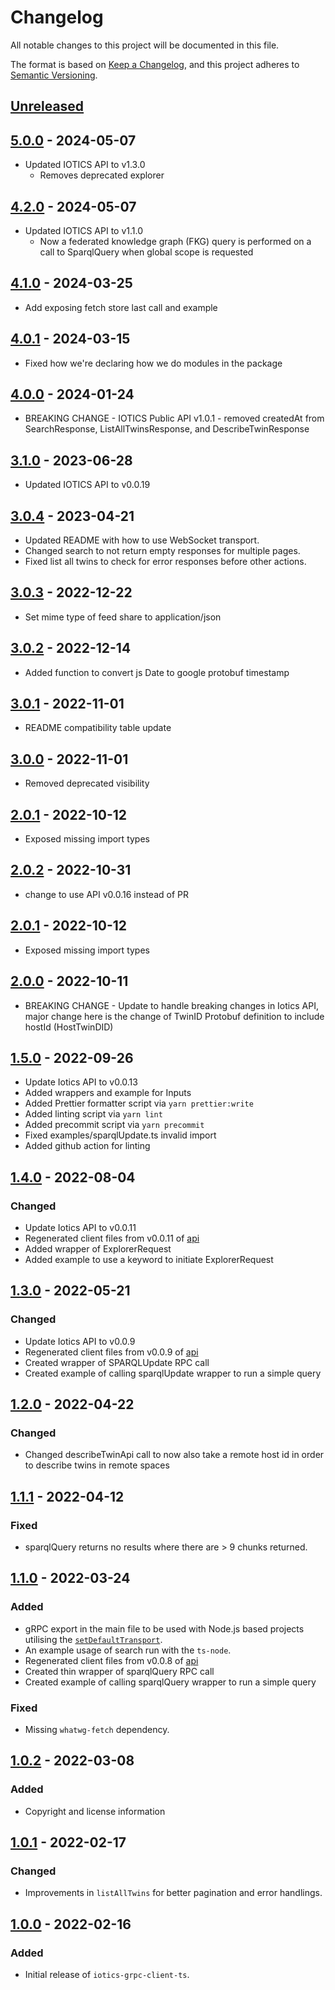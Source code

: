 # Changelog

All notable changes to this project will be documented in this file.

The format is based on [Keep a Changelog](https://keepachangelog.com/en/1.0.0/),
and this project adheres to [Semantic Versioning](https://semver.org/spec/v2.0.0.html).

## [Unreleased]

## [5.0.0] - 2024-05-07

-   Updated IOTICS API to v1.3.0
    -   Removes deprecated explorer

## [4.2.0] - 2024-05-07

-   Updated IOTICS API to v1.1.0
    -   Now a federated knowledge graph (FKG) query is performed on a call to SparqlQuery when global scope is requested

## [4.1.0] - 2024-03-25

-   Add exposing fetch store last call and example

## [4.0.1] - 2024-03-15

-   Fixed how we're declaring how we do modules in the package

## [4.0.0] - 2024-01-24

-   BREAKING CHANGE - IOTICS Public API v1.0.1 - removed createdAt from SearchResponse, ListAllTwinsResponse, and DescribeTwinResponse

## [3.1.0] - 2023-06-28

-   Updated IOTICS API to v0.0.19

## [3.0.4] - 2023-04-21

-   Updated README with how to use WebSocket transport.
-   Changed search to not return empty responses for multiple pages.
-   Fixed list all twins to check for error responses before other actions.

## [3.0.3] - 2022-12-22

-   Set mime type of feed share to application/json

## [3.0.2] - 2022-12-14

-   Added function to convert js Date to google protobuf timestamp

## [3.0.1] - 2022-11-01

-   README compatibility table update

## [3.0.0] - 2022-11-01

-   Removed deprecated visibility

## [2.0.1] - 2022-10-12

-   Exposed missing import types

## [2.0.2] - 2022-10-31

-   change to use API v0.0.16 instead of PR

## [2.0.1] - 2022-10-12

-   Exposed missing import types

## [2.0.0] - 2022-10-11

-   BREAKING CHANGE - Update to handle breaking changes in Iotics API, major change here is the change of TwinID Protobuf definition to include hostId (HostTwinDID)

## [1.5.0] - 2022-09-26

-   Update Iotics API to v0.0.13
-   Added wrappers and example for Inputs
-   Added Prettier formatter script via `yarn prettier:write`
-   Added linting script via `yarn lint`
-   Added precommit script via `yarn precommit`
-   Fixed examples/sparqlUpdate.ts invalid import
-   Added github action for linting

## [1.4.0] - 2022-08-04

### Changed

-   Update Iotics API to v0.0.11
-   Regenerated client files from v0.0.11 of [api](https://github.com/Iotic-Labs/api)
-   Added wrapper of ExplorerRequest
-   Added example to use a keyword to initiate ExplorerRequest

## [1.3.0] - 2022-05-21

### Changed

-   Update Iotics API to v0.0.9
-   Regenerated client files from v0.0.9 of [api](https://github.com/Iotic-Labs/api)
-   Created wrapper of SPARQLUpdate RPC call
-   Created example of calling sparqlUpdate wrapper to run a simple query

## [1.2.0] - 2022-04-22

### Changed

-   Changed describeTwinApi call to now also take a remote host id in order to describe twins in remote spaces

## [1.1.1] - 2022-04-12

### Fixed

-   sparqlQuery returns no results where there are > 9 chunks returned.

## [1.1.0] - 2022-03-24

### Added

-   gRPC export in the main file to be used with Node.js based projects utilising the
    [`setDefaultTransport`](https://github.com/improbable-eng/grpc-web/tree/master/client/grpc-web-node-http-transport).
-   An example usage of search run with the `ts-node`.
-   Regenerated client files from v0.0.8 of [api](https://github.com/Iotic-Labs/api)
-   Created thin wrapper of sparqlQuery RPC call
-   Created example of calling sparqlQuery wrapper to run a simple query

### Fixed

-   Missing `whatwg-fetch` dependency.

## [1.0.2] - 2022-03-08

### Added

-   Copyright and license information

## [1.0.1] - 2022-02-17

### Changed

-   Improvements in `listAllTwins` for better pagination and error handlings.

## [1.0.0] - 2022-02-16

### Added

-   Initial release of `iotics-grpc-client-ts`.

[Unreleased]: https://github.com/Iotic-Labs/iotics-grpc-client-ts/compare/v5.0.0...HEAD
[5.0.0]: https://github.com/Iotic-Labs/iotics-grpc-client-ts/compare/v4.2.0...v5.0.0
[4.2.0]: https://github.com/Iotic-Labs/iotics-grpc-client-ts/compare/v4.1.0...v4.2.0
[4.1.0]: https://github.com/Iotic-Labs/iotics-grpc-client-ts/compare/v4.0.1...v4.1.0
[4.0.1]: https://github.com/Iotic-Labs/iotics-grpc-client-ts/compare/v4.0.0...v4.0.1
[4.0.0]: https://github.com/Iotic-Labs/iotics-grpc-client-ts/compare/v3.1.0...v4.0.0
[3.1.0]: https://github.com/Iotic-Labs/iotics-grpc-client-ts/compare/v3.0.4...v3.1.0
[3.0.4]: https://github.com/Iotic-Labs/iotics-grpc-client-ts/compare/v3.0.3...v3.0.4
[3.0.3]: https://github.com/Iotic-Labs/iotics-grpc-client-ts/compare/v3.0.2...v3.0.3
[3.0.2]: https://github.com/Iotic-Labs/iotics-grpc-client-ts/compare/v3.0.1...v3.0.2
[3.0.1]: https://github.com/Iotic-Labs/iotics-grpc-client-ts/compare/v3.0.0...v3.0.1
[3.0.0]: https://github.com/Iotic-Labs/iotics-grpc-client-ts/compare/v2.0.1...v3.0.0
[2.0.2]: https://github.com/Iotic-Labs/iotics-grpc-client-ts/compare/v2.0.1...v2.0.2
[2.0.1]: https://github.com/Iotic-Labs/iotics-grpc-client-ts/compare/v2.0.0...v2.0.1
[2.0.0]: https://github.com/Iotic-Labs/iotics-grpc-client-ts/compare/v1.5.0...v2.0.0
[1.5.0]: https://github.com/Iotic-Labs/iotics-grpc-client-ts/compare/v1.4.0...v1.5.0
[1.4.0]: https://github.com/Iotic-Labs/iotics-grpc-client-ts/compare/v1.3.0...v1.4.0
[1.3.0]: https://github.com/Iotic-Labs/iotics-grpc-client-ts/compare/v1.2.0...v1.3.0
[1.2.0]: https://github.com/Iotic-Labs/iotics-grpc-client-ts/compare/v1.1.1...v1.2.0
[1.1.1]: https://github.com/Iotic-Labs/iotics-grpc-client-ts/compare/v1.1.0...v1.1.1
[1.1.0]: https://github.com/Iotic-Labs/iotics-grpc-client-ts/compare/v1.0.2...v1.1.0
[1.0.2]: https://github.com/Iotic-Labs/iotics-grpc-client-ts/compare/v1.0.1...v1.0.2
[1.0.1]: https://github.com/Iotic-Labs/iotics-grpc-client-ts/compare/v1.0.0...v1.0.1
[1.0.0]: https://github.com/Iotic-Labs/iotics-grpc-client-ts/releases/tag/v1.0.0
